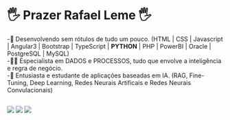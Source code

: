 # 🖐️ Prazer Rafael Leme 🖐️

-🌱 Desenvolvendo sem rótulos de tudo um pouco. (HTML | CSS | Javascript | Angular3 | Bootstrap | TypeScript | <b>PYTHON</b> | PHP | PowerBI | Oracle | PostgreSQL | MySQL)<br>
-👨‍💻 Especialista em DADOS e PROCESSOS, tudo que envolve a inteligência e regra de negócio.<br>
-🤖 Entusiasta e estudante de aplicações baseadas em IA. (RAG, Fine-Tuning, Deep Learning, Redes Neurais Artificais e Redes Neurais Convulacionais)<br>
  
  ##
  
  <div> 
  <a href="https://instagram.com/rafa_lemee_" target="_blank"><img src="https://img.shields.io/badge/-Instagram-%23E4405F?style=for-the-badge&logo=instagram&logoColor=white" target="_blank"></a>
  <a href = "mailto:rafaelrodriguesleme111@gmail.com"><img src="https://img.shields.io/badge/-Gmail-%23333?style=for-the-badge&logo=gmail&logoColor=white" target="_blank"></a>
  <a href="https://www.linkedin.com/in/rafael-rodrigues-leme/"><img src="https://img.shields.io/badge/-LinkedIn-%230077B5?style=for-the-badge&logo=linkedin&logoColor=white" target="_blank"></a>  
</div>
